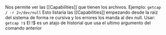 Nos permite ver las [[Capabilities]] que tienen los archivos.
Ejemplo:
`getcap / -r 2>/dev/null`
Esto listaría las [[Capabilities]] empezando desde la raíz del sistema de forma re cursiva y los errores los manda al dev null.
Usar:
`getcap !$`
	El !$ es un atajo de historial que usa el ultimo argumento del comando anterior